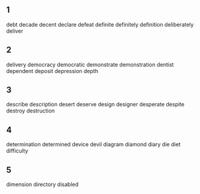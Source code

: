 ## 1
debt
decade
decent
declare
defeat
definite
definitely
definition
deliberately
deliver
## 2
delivery
democracy
democratic
demonstrate
demonstration
dentist
dependent
deposit
depression
depth
## 3
describe
description
desert
deserve
design
designer
desperate
despite
destroy
destruction
## 4
determination
determined
device
devil
diagram
diamond
diary
die
diet
difficulty
## 5
dimension
directory
disabled